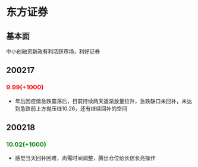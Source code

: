# 东方证券
## 基本面
中小创融资新政有利活跃市场，利好证券
## 200217    
### <font color=red>9.99(+1000)</font>
- 年后因疫情急跌震荡后，目前持续两天逐渐放量拉升，急跌缺口未回补，未达到急跌前上方抛压线10.26，还有继续回补的空间
## 200218
### <font color=green>10.02(+1000)</font>
- 感觉当天回补困难，尚需时间调整，腾出仓位给长信长亮操作